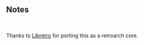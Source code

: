## Notes
<br/>

Thanks to [Libretro](https://github.com/libretro/nxengine-libretro) for porting this as a retroarch core.
<br/>

